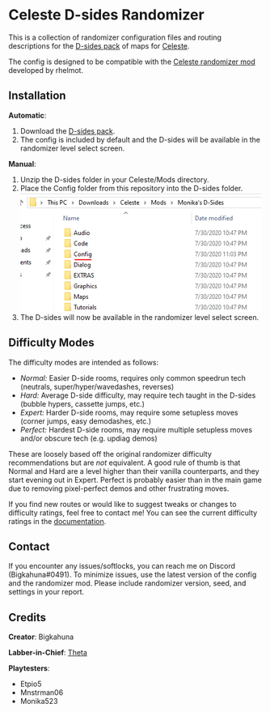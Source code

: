 Celeste D-sides Randomizer
==========================

This is a collection of randomizer configuration files and routing descriptions for the [D-sides pack](https://gamebanana.com/maps/202524) of maps for [Celeste](http://www.celestegame.com/). 

The config is designed to be compatible with the [Celeste randomizer mod](https://github.com/rhelmot/CelesteRandomizer) developed by rhelmot.


Installation
------------

**Automatic**:
1. Download the [D-sides pack](https://gamebanana.com/maps/202524).
2. The config is included by default and the D-sides will be available in the randomizer level select screen.

**Manual**:
1. Unzip the D-sides folder in your Celeste/Mods directory.
2. Place the Config folder from this repository into the D-sides folder.
![folder structure](docs/img/structure.PNG)
3. The D-sides will now be available in the randomizer level select screen.


Difficulty Modes
----------------

The difficulty modes are intended as follows:

- *Normal:* Easier D-side rooms, requires only common speedrun tech (neutrals, super/hyper/wavedashes, reverses)
- *Hard:* Average D-side difficulty, may require tech taught in the D-sides (bubble hypers, cassette jumps, etc.)
- *Expert:* Harder D-side rooms, may require some setupless moves (corner jumps, easy demodashes, etc.)
- *Perfect:* Hardest D-side rooms, may require multiple setupless moves and/or obscure tech (e.g. updiag demos)

These are loosely based off the original randomizer difficulty recommendations but are *not* equivalent. A good rule of thumb is that Normal and Hard are a level higher than their vanilla counterparts, and they start evening out in Expert. Perfect is probably easier than in the main game due to removing pixel-perfect demos and other frustrating moves.

If you find new routes or would like to suggest tweaks or changes to difficulty ratings, feel free to contact me! You can see the current difficulty ratings in the [documentation](docs/routing).


Contact
-------

If you encounter any issues/softlocks, you can reach me on Discord (Bigkahuna#0491). To minimize issues, use the latest version of the config and the randomizer mod. Please include randomizer version, seed, and settings in your report.


Credits
-------

**Creator**: Bigkahuna

**Labber-in-Chief**: [Theta](https://www.twitch.tv/thetagc)

**Playtesters**:
* Etpio5
* Mnstrman06
* Monika523